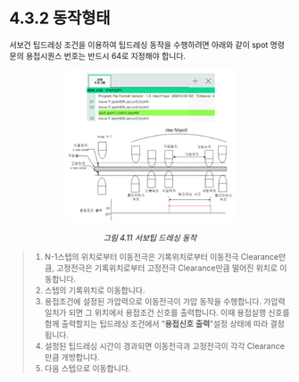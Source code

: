 ﻿# 4.3.2 동작형태

서보건 팁드레싱 조건을 이용하여 팁드레싱 동작을 수행하려면 아래와 같이 spot 명령문의 용접시퀀스 번호는 반드시 64로 지정해야 합니다.


<p align="center">
 <img src="../../_assets/image_77.png" width="60%"></img>
 <em><p align="center">그림 4.11 서보팁 드레싱 동작</p></em>
</p>

>1. N-1스텝의 위치로부터 이동전극은 기록위치로부터 이동전극 Clearance만큼, 고정전극은 기록위치로부터 고정전극 Clearance만큼 떨어진 위치로 이동합니다.
>2. 스텝의 기록위치로 이동합니다.
>3. 용접조건에 설정된 가압력으로 이동전극이 가압 동작을 수행합니다. 가압력 일치가 되면 그 위치에서 용접조건 신호를 출력합니다. 이때 용접실행 신호를 함께 출력할지는 팁드레싱 조건에서 “**용접신호 출력**”설정 상태에 따라 결정됩니다.
>4. 설정된 팁드레싱 시간이 경과되면 이동전극과 고정전극이 각각 Clearance만큼 개방합니다.
>5. 다음 스텝으로 이동합니다.
